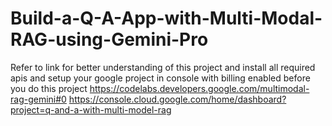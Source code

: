 # Build-a-Q-A-App-with-Multi-Modal-RAG-using-Gemini-Pro

Refer to link for better understanding of this project and install all required apis and setup your google project in console with billing enabled before you do this project
https://codelabs.developers.google.com/multimodal-rag-gemini#0
https://console.cloud.google.com/home/dashboard?project=q-and-a-with-multi-model-rag
